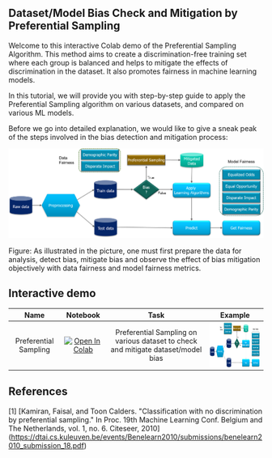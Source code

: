 ## Dataset/Model Bias Check and Mitigation by Preferential Sampling
Welcome to this interactive Colab demo of the Preferential Sampling Algorithm. This method aims to create a discrimination-free training set where each group is balanced and helps to mitigate the effects of discrimination in the dataset. It also promotes fairness in machine learning models.

In this tutorial, we will provide you with step-by-step guide to apply the Preferential Sampling algorithm on various datasets, and compared on various ML models.

Before we go into detailed explanation, we would like to give a sneak peak of the steps involved in the bias detection and mitigation process:
<p align="center">
<img src="images/preferential_sampling_workflow_diagram.png" width="800px">  

Figure:  As illustrated in the picture, one must first prepare the data for analysis, detect bias, mitigate bias and observe the effect of bias mitigation objectively with data fairness and model fairness metrics.
</p>


## Interactive demo
|Name| Notebook           | Task  | Example                       |
|:---------------------------------:|:-------------:|:-----:|:------------:|
Preferential Sampling | [![Open In Colab](https://colab.research.google.com/assets/colab-badge.svg)](https://colab.research.google.com/github/sony/nnabla-examples/blob/master/interactive-demos/preferential_sampling.ipynb) | Preferential Sampling on various dataset to check and mitigate dataset/model bias |<a href="url"><img src="images/preferential_sampling_workflow_diagram.png" align="center" height="90" ></a>|

## References
[1] [Kamiran, Faisal, and Toon Calders. "Classification with no discrimination by preferential sampling." In Proc. 19th Machine Learning Conf. Belgium and The Netherlands, vol. 1, no. 6. Citeseer, 2010]
(https://dtai.cs.kuleuven.be/events/Benelearn2010/submissions/benelearn2010_submission_18.pdf)  

